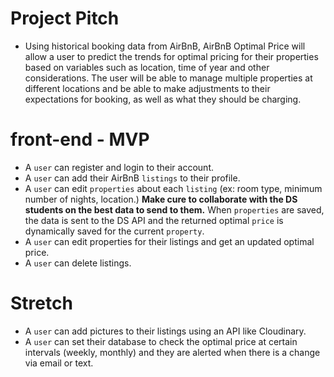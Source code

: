 # Project Pitch

- Using historical booking data from AirBnB, AirBnB Optimal Price will allow a user to predict the trends for optimal pricing for their properties based on variables such as location, time of year and other considerations. The user will be able to manage multiple properties at different locations and be able to make adjustments to their expectations for booking, as well as what they should be charging.

# front-end - MVP

- A `user` can register and login to their account.
- A `user` can add their AirBnB `listings` to their profile.
- A `user` can edit `properties` about each `listing` (ex: room type, minimum number of nights, location.) **Make cure to collaborate with the DS students on the best data to send to them.** When `properties` are saved, the data is sent to the DS API and the returned optimal `price` is dynamically saved for the current `property`.
- A `user` can edit properties for their listings and get an updated optimal price.
- A `user` can delete listings.

# Stretch

- A `user` can add pictures to their listings using an API like Cloudinary.
- A `user` can set their database to check the optimal price at certain intervals (weekly, monthly) and they are alerted when there is a change via email or text.

